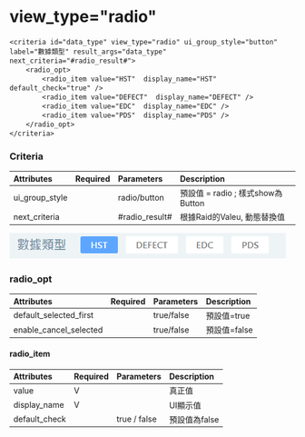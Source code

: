 # view\_type="radio"



```markup
<criteria id="data_type" view_type="radio" ui_group_style="button" label="數據類型" result_args="data_type" next_criteria="#radio_result#">
	<radio_opt>
		<radio_item value="HST"  display_name="HST" default_check="true" />
		<radio_item value="DEFECT"  display_name="DEFECT" />
		<radio_item value="EDC"  display_name="EDC" />
		<radio_item value="PDS"  display_name="PDS" />
	</radio_opt>
</criteria>
```

### Criteria

| Attributes | Required | Parameters | Description |
| :--- | :--- | :--- | :--- |
| ui\_group\_style |  | radio/button | 預設值 = radio ; 樣式show為Button |
| next\_criteria |  | \#radio\_result\# | 根據Raid的Valeu, 動態替換值 |

![ui\_group\_style=&quot;button&quot;](../../.gitbook/assets/image-7.png)

### radio\_opt

| Attributes | Required | Parameters | Description |
| :--- | :--- | :--- | :--- |
| default\_selected\_first |  | true/false | 預設值=true |
| enable\_cancel\_selected |  | true/false | 預設值=false |

#### radio\_item

| Attributes | Required | Parameters | Description |
| :--- | :--- | :--- | :--- |
| value | V |  | 真正值 |
| display\_name | V |  | UI顯示值 |
| default\_check |  | true / false | 預設值為false |

